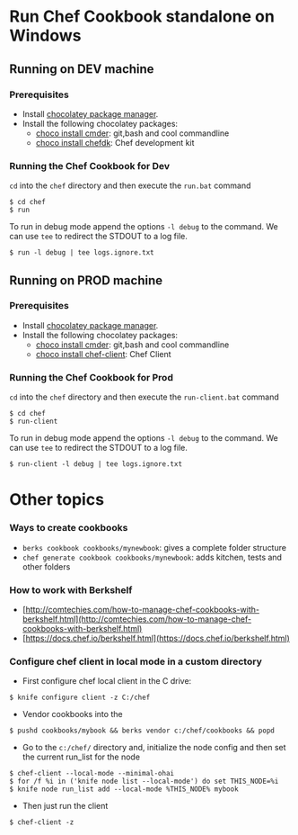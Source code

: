 
# Run **Chef Cookbook** standalone on Windows


## Running on **DEV** machine

### Prerequisites 
- Install <a href="https://chocolatey.org/" target="_blank">chocolatey package manager</a>.
- Install the following chocolatey packages:
    - <a href="https://chocolatey.org/packages/Cmder" target="_blank">choco install cmder</a>: git,bash and cool commandline
    - <a href="https://chocolatey.org/packages/chefdk" target="_blank">choco install chefdk</a>: Chef development kit

### Running the Chef Cookbook for Dev 
`cd` into the `chef` directory and then execute the `run.bat` command

```
$ cd chef
$ run
```

To run in debug mode append the options `-l debug` to the command. We can use `tee` to redirect the STDOUT to a log file.
```
$ run -l debug | tee logs.ignore.txt
```



## Running on **PROD** machine

### Prerequisites 
- Install <a href="https://chocolatey.org/" target="_blank">chocolatey package manager</a>.
- Install the following chocolatey packages:
    - <a href="https://chocolatey.org/packages/Cmder" target="_blank">choco install cmder</a>: git,bash and cool commandline
    - <a href="https://chocolatey.org/packages/chef-client" target="_blank">choco install chef-client</a>: Chef Client 

### Running the Chef Cookbook for Prod 
`cd` into the `chef` directory and then execute the `run-client.bat` command

```
$ cd chef
$ run-client
```

To run in debug mode append the options `-l debug` to the command.  We can use `tee` to redirect the STDOUT to a log file.
```
$ run-client -l debug | tee logs.ignore.txt
```

# Other topics



### Ways to create cookbooks
- `berks cookbook cookbooks/mynewbook`: gives a complete folder structure
- `chef generate cookbook cookbooks/mynewbook`: adds kitchen, tests and other folders

### How to work with Berkshelf
- [http://comtechies.com/how-to-manage-chef-cookbooks-with-berkshelf.html](http://comtechies.com/how-to-manage-chef-cookbooks-with-berkshelf.html)
- [https://docs.chef.io/berkshelf.html](https://docs.chef.io/berkshelf.html)


### Configure chef client in local mode in a custom directory
- First configure chef local client in the C drive:
```
$ knife configure client -z C:/chef
```

- Vendor cookbooks into the  
```
$ pushd cookbooks/mybook && berks vendor c:/chef/cookbooks && popd
```

- Go to the `c:/chef/` directory and, initialize the node config and then set the current run_list for the node
```
$ chef-client --local-mode --minimal-ohai
$ for /f %i in ('knife node list --local-mode') do set THIS_NODE=%i
$ knife node run_list add --local-mode %THIS_NODE% mybook
```

- Then just run the client
```
$ chef-client -z
```




